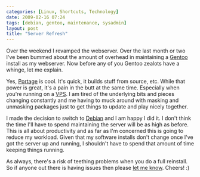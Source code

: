 ```yaml
---
categories: [Linux, Shortcuts, Technology]
date: 2009-02-16 07:24
tags: [debian, gentoo, maintenance, sysadmin]
layout: post
title: "Server Refresh"
---
```

Over the weekend I revamped the webserver. Over the last month or two I've been bummed about the amount of overhead in maintaining a <a href="Gentoo" title="http://www.gentoo.org/">Gentoo</a> install as my webserver. Now before any of you Gentoo zealots have a whinge, let me explain.

Yes, <a href="Portage" title="http://en.wikipedia.org/wiki/Portage_(software)">Portage</a> is cool. It's quick, it builds stuff from source, etc. While that power is great, it's a pain in the butt at the same time. Especially when you're running on a <a href="VPS" title="http://en.wikipedia.org/wiki/Virtual_private_server">VPS</a>. I am tired of the underlying bits and pieces changing constantly and me having to muck around with masking and unmasking packages just to get things to update and play nicely together.

I made the decision to switch to <a href="Debian" title="http://www.debian.org/">Debian</a> and I am happy I did it. I don't think the time I'll have to spend maintaining the server will be as high as before. This is all about productivity and as far as I'm concerned this is going to reduce my workload. Given that my software installs don't change once I've got the server up and running, I shouldn't have to spend that amount of time keeping things running.

As always, there's a risk of teething problems when you do a full reinstall. So if anyone out there is having issues then please <a href="Contact me" title="/contact-me/">let me know</a>. Cheers! :)
